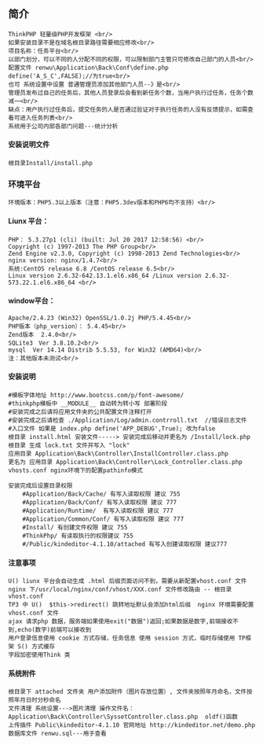 ﻿## 简介
	ThinkPHP 轻量级PHP开发框架 <br/>
	如果安装目录不是在域名根目录路径需要相应修改<br/>
	项目名称：任务平台<br/>
	以部门划分，可以不同的人分配不同的权限，可以限制部门主管只可修改自己部门的人员<br/>
	配置文件 renwu\Application\Back\Conf\define.php   define('A_S_C',FALSE);//为true<br/>
	也可 系统设置中设置 普通管理员添加其他部门人员--》是<br/>
    管理员发布过自己的任务后，其他人员登录后会看到新任务个数，当用户执行过任务，任务个数减一<br/>
    缺点：用户执行过任务后，提交任务的人是否通过验证对于执行任务的人没有反馈提示，如需查看可进入任务列表<br/>
    系统用于公司内部各部门问题---统计分析

#### 安装说明文件
	根目录Install/install.php
### 环境平台
	环境版本：PHP5.3以上版本（注意：PHP5.3dev版本和PHP6均不支持）<br/>
#### Liunx 平台：<br/>
	PHP： 5.3.27p1 (cli) (built: Jul 20 2017 12:58:56) <br/>
	Copyright (c) 1997-2013 The PHP Group<br/>
	Zend Engine v2.3.0, Copyright (c) 1998-2013 Zend Technologies<br/>
	nginx version: nginx/1.4.7<br/>
	系统:CentOS release 6.8 /CentOS release 6.5<br/>
	Linux version 2.6.32-642.13.1.el6.x86_64 /Linux version 2.6.32-573.22.1.el6.x86_64 <br/>
#### window平台：<br/>
	Apache/2.4.23 (Win32) OpenSSL/1.0.2j PHP/5.4.45<br/>
	PHP版本（php_version）：	5.4.45<br/>
	Zend版本	2.4.0<br/>
	SQLite3　Ver 3.8.10.2<br/>
	mysql  Ver 14.14 Distrib 5.5.53, for Win32 (AMD64)<br/>
	注：其他版本未测试<br/>
#### 安装说明
    #模板字体地址 http://www.bootcss.com/p/font-awesome/
    #thinkphp模板中 __MODULE__ 自动转为转小写 部署阶段
    #安装完成之后请将应用文件夹的公共配置文件注释打开
    #安装完成之后请检查 ./Application/Log/admin.contrroll.txt  //错误日志文件
    #入口文件 如果是 index.php define('APP_DEBUG',True); 改为false
	根目录 install.html 安装文件-----> 安装完成后移动并更名为 /Install/lock.php
	根目录 生成 lock.txt 文件并写入 "lock"
	应用目录 Application\Back\Controller\InstallController.class.php 
	更名为 应用目录 Application\Back\Controller\Lock_Controller.class.php
	vhosts.conf nginx环境下的配置pathinfo模式

    安装完成后设置目录权限
		#Application/Back/Cache/ 有写入读取权限 建议 755
		#Application/Back/Conf/ 有写入读取权限 建议 777
		#Application/Runtime/  有写入读取权限 建议 777
		#Application/Common/Conf/ 有写入读取权限 建议 777
		#Install/ 有创建文件权限 建议 755
		#ThinkPhp/ 有读取执行的权限建议 755
		#/Public/kindeditor-4.1.10/attached 有写入创建读取权限 建议777

#### 注意事项
	U() liunx 平台会自动生成 .html 后缀页面访问不到，需要从新配置vhost.conf 文件
	nginx 下/usr/local/nginx/conf/vhost/XXX.conf 文件修改路由 -- 根目录 vhost.conf
	TP3 中 U()  $this->redirect() 跳转地址默认会添加html后缀  nginx 环境需要配置 vhost.conf 文件
    ajax 请求php 数据，服务端如果使用exit("数据")返回;如果数据是数字,前端接收不到,echo(数字)前端可以接收到
    用户登录信息使用 cookie 方式存储，任务信息 使用 session 方式，临时存储使用 TP框架 S() 方式缓存
    字段加密使用Think 类
	
#### 系统附件
	根目录下 attached 文件夹 用户添加附件（图片存放位置）, 文件夹按照年月命名，文件按照年月日时分秒命名
	文件清理 系统设置--->图片清理 操作文件名：Application\Back\Controller\SyssetController.class.php  oldf()函数
	上传插件 Public\kindeditor-4.1.10 官网地址 http://kindeditor.net/demo.php
	数据库文件 renwu.sql---用于查看
	
	
